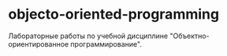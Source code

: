 # objecto-oriented-programming
Лабораторные работы по учебной дисциплине "Объектно-ориентированное программирование".
